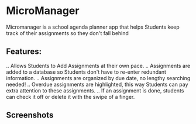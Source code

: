 # MicroManager

Micromanager is a school agenda planner app that helps Students keep track of
their assignments so they don't fall behind 

## Features:

  .. Allows Students to Add Assignments at their own pace.
  .. Assignments are added to a database so Students don't have to re-enter redundant information.
  .. Assignments are organized by due date, no lengthy searching needed!
  .. Overdue assignments are highlighted, this way Students can pay extra attention to these assignments.
  .. If an assignment is done, students can check it off or delete it with the swipe of a finger.
  
## Screenshots 
